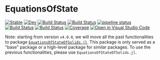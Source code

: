 # EquationsOfState

[![Stable](https://img.shields.io/badge/docs-stable-blue.svg)](https://MineralsCloud.github.io/EquationsOfState.jl/stable)
[![Dev](https://img.shields.io/badge/docs-dev-blue.svg)](https://MineralsCloud.github.io/EquationsOfState.jl/dev)
[![Build Status](https://github.com/MineralsCloud/EquationsOfState.jl/workflows/CI/badge.svg)](https://github.com/MineralsCloud/EquationsOfState.jl/actions)
[![Build Status](https://ci.appveyor.com/api/projects/status/github/MineralsCloud/EquationsOfState.jl?svg=true)](https://ci.appveyor.com/project/singularitti/EquationsOfState-jl)
[![pipeline status](https://gitlab.com/singularitti/EquationsOfState.jl/badges/master/pipeline.svg)](https://gitlab.com/singularitti/EquationsOfState.jl/-/pipelines)
[![Build Status](https://cloud.drone.io/api/badges/MineralsCloud/EquationsOfState.jl/status.svg)](https://cloud.drone.io/MineralsCloud/EquationsOfState.jl)
[![Build Status](https://api.cirrus-ci.com/github/MineralsCloud/EquationsOfState.jl.svg)](https://cirrus-ci.com/github/MineralsCloud/EquationsOfState.jl)
[![Coverage](https://codecov.io/gh/MineralsCloud/EquationsOfState.jl/branch/master/graph/badge.svg)](https://codecov.io/gh/MineralsCloud/EquationsOfState.jl)
[![Open in Visual Studio Code](https://open.vscode.dev/badges/open-in-vscode.svg)](https://open.vscode.dev/organization/repository)

Note: starting from version `v4.0.0`, we will move all the past functionalities to package
[`EquationsOfStateOfSolids.jl`](https://github.com/MineralsCloud/EquationsOfStateOfSolids.jl).
This package is only served as a "base" package or a high-level package for similar packages.
To use the previous functionalities, please use `EquationsOfStateOfSolids.jl`.
